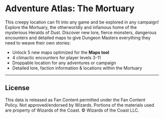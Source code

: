 # Adventure Atlas: The Mortuary

This creepy location can fit into any game and be explored in any campaign! Explore the Mortuary, the otherworldly and infamous home of the mysterious Heralds of Dust. Discover new lore, fierce monsters, dangerous encounters and detailed maps to give Dungeon Masters everything they need to weave their own stories:

* Unlock 5 new maps optimized for the **Maps tool**
* 4 climactic encounters for player levels 3-11
* Droppable location for any adventures or campaign
* Detailed lore, faction information & locations within the Mortuary

---

## License

This data is released as Fan Content permitted under the Fan Content Policy. Not approved/endorsed by Wizards. Portions of the materials used are property of Wizards of the Coast. © Wizards of the Coast LLC.
